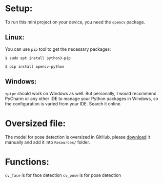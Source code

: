 # Setup:
To run this mini project on your device, you need the `opencv` package.

## Linux:
You can use `pip` tool to get the necessary packages:

  `$ sudo apt install python3-pip`
  
  `$ pip install opencv-python`

## Windows:
`<pip>` should work on Windows as well. But personally, I would recommend PyCharm or any other IDE to manage your Python packages in Windows, so the configuration is varied from your IDE. Search it online.

# Oversized file:
The model for pose detection is oversized in GitHub, please [download](http://posefs1.perception.cs.cmu.edu/OpenPose/models/pose/mpi/pose_iter_160000.caffemodel) it manually and add it into `Resources/` folder.

# Functions:
`cv_face` is for face detection
`cv_pose` is for pose detection
